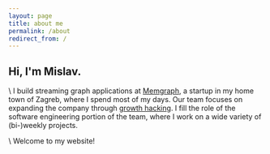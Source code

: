 ```yaml
---
layout: page
title: about me
permalink: /about
redirect_from: /
---
```


<h2>Hi, I'm Mislav.</h2>

\\
I build streaming graph applications at [Memgraph](https://memgraph.com), a startup in my home town of Zagreb, where I spend most of my days.
Our team focuses on expanding the company through [growth hacking](https://en.wikipedia.org/wiki/Growth_hacking).
I fill the role of the software engineering portion of the team, where I work on a wide variety of (bi-)weekly projects.

<!-- In my free time I code terminal clients, build websites, attend coding competitions and solve math puzzles. -->
<!-- [Advent of Code](https://adventofcode.com) is my favourite competition, I went as far as completing every puzzle of each year for a total of 300 puzzles, and was within first 250 developers to do it. -->

<!-- I enjoy waking up early, if I'm not up by 6 am; hell has probably gone cold. -->
<!-- I hit the gym every day, run fifty kilometres a week, and hike at least twice a month. -->
<!-- Physical activities help me break mental barriers and keep me focused on my goals. -->
<!-- For the past two years I started practising playing board games with the people I meet, I highly recommend [Unlock!](https://www.spacecowboys.fr/unlock-english), [Nidavellir](https://www.grrre-games.com/nidavellir) and [Root](https://ledergames.com/products/root-a-game-of-woodland-might-and-right). -->
<!-- If you're interested in any activity mentioned above don't hesitate to reach out. -->

\\
Welcome to my website!
